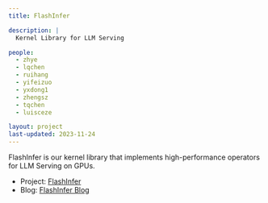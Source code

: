 ```yaml
---
title: FlashInfer

description: |
  Kernel Library for LLM Serving

people:
  - zhye
  - lqchen
  - ruihang
  - yifeizuo
  - yxdong1
  - zhengsz
  - tqchen
  - luisceze

layout: project
last-updated: 2023-11-24
---
```


FlashInfer is our kernel library that implements high-performance operators for LLM Serving on GPUs.

- Project: [FlashInfer](https://github.com/flashinfer-ai/flashinfer)
- Blog: [FlashInfer Blog](https://flashinfer.ai/)
